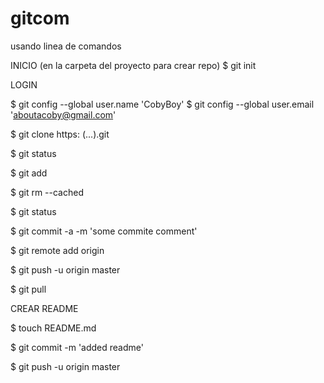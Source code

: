 # gitcom

usando linea de comandos

INICIO (en la carpeta del proyecto para crear repo)
$ git init 

LOGIN

$ git config --global user.name 'CobyBoy'
$ git config --global user.email 'aboutacoby@gmail.com'



$ git clone https: (...).git

$ git status

$ git add <file name.ext> 

$ git rm --cached <file name>

$ git status

$ git commit -a -m 'some commite comment'

$ git remote add origin

$ git push -u origin master

$ git pull


CREAR README

$ touch README.md

$ git commit -m 'added readme' 

$ git push -u origin master
